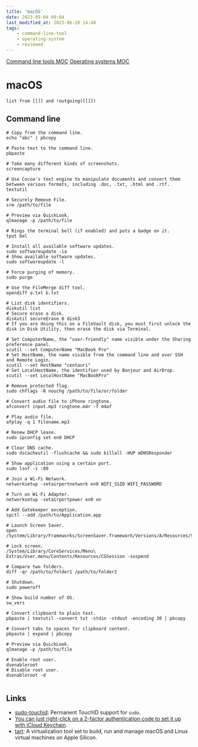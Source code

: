 ```yaml
---
title: 'macOS'
date: 2023-05-04 09:04
last_modified_at: 2023-06-20 14:48
tags:
    - command-line-tool
    - operating-system
    - reviewed
---
```


[Command line tools MOC](Command%20line%20tools%20MOC.md)
[Operating systems MOC](Operating%20systems%20MOC.md)

# macOS

```dataview
list from [[]] and !outgoing([[]])
```

## Command line

```shell
# Copy from the command line.
echo "abc" | pbcopy

# Paste text to the command line.
pbpaste

# Take many different kinds of screenshots.
screencapture

# Use Cocoa's text engine to manipulate documents and convert them between various formats, including .doc, .txt, .html and .rtf.
textutil

# Securely Remove File.
srm /path/to/file

# Preview via QuickLook.
qlmanage -p /path/to/file

# Rings the terminal bell (if enabled) and puts a badge on it.
tput bel

# Install all available software updates.
sudo softwareupdate -ia
# Show available software updates.
sudo softwareupdate -l

# Force purging of memory.
sudo purge

# Use the FileMerge diff tool.
opendiff a.txt b.txt

# List disk identifiers.
diskutil list
# Secure erase a disk.
diskutil secureErase 0 disk3
# If you are doing this on a FileVault disk, you must first unlock the disk in Disk Utility, then erase the disk via Terminal.

# Set ComputerName, the "user-friendly" name visible under the Sharing preference panel.
scutil --set ComputerName "MacBook Pro"
# Set HostName, the name visible from the command line and over SSH and Remote Login.
scutil --set HostName "centauri"
# Set LocalHostName, the identifier used by Bonjour and AirDrop.
scutil --set LocalHostName "MacBookPro"

# Remove protected flag.
sudo chflags -R nouchg /path/to/file/or/folder

# Convert audio file to iPhone ringtone.
afconvert input.mp3 ringtone.m4r -f m4af

# Play audio file.
afplay -q 1 filename.mp3

# Renew DHCP lease.
sudo ipconfig set en0 DHCP

# Clear DNS cache.
sudo dscacheutil -flushcache && sudo killall -HUP mDNSResponder

# Show application using a certain port.
sudo lsof -i :80

# Join a Wi-Fi Network.
networksetup -setairportnetwork en0 WIFI_SSID WIFI_PASSWORD

# Turn on Wi-Fi Adapter.
networksetup -setairportpower en0 on

# Add Gatekeeper exception.
spctl --add /path/to/Application.app

# Launch Screen Saver.
open /System/Library/Frameworks/ScreenSaver.framework/Versions/A/Resources/ScreenSaverEngine.app

# Lock screen.
/System/Library/CoreServices/Menu\ Extras/User.menu/Contents/Resources/CGSession -suspend

# Compare two folders.
diff -qr /path/to/folder1 /path/to/folder2

# Shutdown.
sudo poweroff

# Show build number of OS.
sw_vers

# Convert clipboard to plain text.
pbpaste | textutil -convert txt -stdin -stdout -encoding 30 | pbcopy

# Convert tabs to spaces for clipboard content.
pbpaste | expand | pbcopy

# Preview via QuickLook.
qlmanage -p /path/to/file

# Enable root user.
dsenableroot
# Disable root user.
dsenableroot -d


```

## Links

-   [sudo-touchid](https://github.com/artginzburg/sudo-touchid): Permanent TouchID support for `sudo`.
-   [You can just right-click on a 2-factor authentication code to set it up with iCloud Keychain](https://twitter.com/rafahari/status/1456013646144933893).
-   [tart](https://github.com/cirruslabs/tart): A virtualization tool set to build, run and manage macOS and Linux virtual machines on Apple Silicon.
